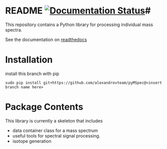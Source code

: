 # README [![Documentation Status](https://readthedocs.org/projects/pyMSpec/badge/?version=latest)](http://pyMSpec.readthedocs.org/en/latest/?badge=latest)#

This repository contains a Python library for processing individual mass spectra.

See the documentation on [readthedocs](http://pyMSpec.readthedocs.org/en/latest/pyMSpec.html)

# Installation

install this branch with pip
```
sudo pip install git+https://github.com/alexandrovteam/pyMSpec@<insert branch name here>
```
# Package Contents

This library is currently a skeleton that includes
* data container class for a mass spectrum
* useful tools for spectral signal processing.
* isotope generation


